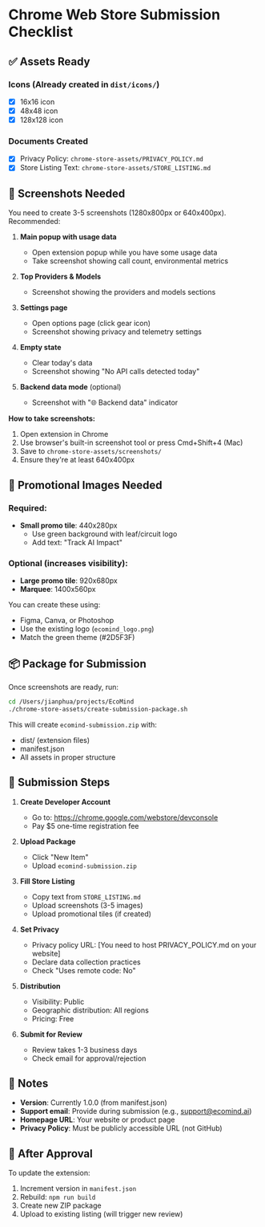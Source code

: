 # Chrome Web Store Submission Checklist

## ✅ Assets Ready

### Icons (Already created in `dist/icons/`)
- [x] 16x16 icon
- [x] 48x48 icon
- [x] 128x128 icon

### Documents Created
- [x] Privacy Policy: `chrome-store-assets/PRIVACY_POLICY.md`
- [x] Store Listing Text: `chrome-store-assets/STORE_LISTING.md`

## 📸 Screenshots Needed

You need to create 3-5 screenshots (1280x800px or 640x400px). Recommended:

1. **Main popup with usage data**
   - Open extension popup while you have some usage data
   - Take screenshot showing call count, environmental metrics

2. **Top Providers & Models**
   - Screenshot showing the providers and models sections

3. **Settings page**
   - Open options page (click gear icon)
   - Screenshot showing privacy and telemetry settings

4. **Empty state**
   - Clear today's data
   - Screenshot showing "No API calls detected today"

5. **Backend data mode** (optional)
   - Screenshot with "🌐 Backend data" indicator

**How to take screenshots:**
1. Open extension in Chrome
2. Use browser's built-in screenshot tool or press Cmd+Shift+4 (Mac)
3. Save to `chrome-store-assets/screenshots/`
4. Ensure they're at least 640x400px

## 🎨 Promotional Images Needed

### Required:
- **Small promo tile**: 440x280px
  - Use green background with leaf/circuit logo
  - Add text: "Track AI Impact"

### Optional (increases visibility):
- **Large promo tile**: 920x680px
- **Marquee**: 1400x560px

You can create these using:
- Figma, Canva, or Photoshop
- Use the existing logo (`ecomind_logo.png`)
- Match the green theme (#2D5F3F)

## 📦 Package for Submission

Once screenshots are ready, run:

```bash
cd /Users/jianphua/projects/EcoMind
./chrome-store-assets/create-submission-package.sh
```

This will create `ecomind-submission.zip` with:
- dist/ (extension files)
- manifest.json
- All assets in proper structure

## 🚀 Submission Steps

1. **Create Developer Account**
   - Go to: https://chrome.google.com/webstore/devconsole
   - Pay $5 one-time registration fee

2. **Upload Package**
   - Click "New Item"
   - Upload `ecomind-submission.zip`

3. **Fill Store Listing**
   - Copy text from `STORE_LISTING.md`
   - Upload screenshots (3-5 images)
   - Upload promotional tiles (if created)

4. **Set Privacy**
   - Privacy policy URL: [You need to host PRIVACY_POLICY.md on your website]
   - Declare data collection practices
   - Check "Uses remote code: No"

5. **Distribution**
   - Visibility: Public
   - Geographic distribution: All regions
   - Pricing: Free

6. **Submit for Review**
   - Review takes 1-3 business days
   - Check email for approval/rejection

## 📝 Notes

- **Version**: Currently 1.0.0 (from manifest.json)
- **Support email**: Provide during submission (e.g., support@ecomind.ai)
- **Homepage URL**: Your website or product page
- **Privacy Policy**: Must be publicly accessible URL (not GitHub)

## 🔄 After Approval

To update the extension:
1. Increment version in `manifest.json`
2. Rebuild: `npm run build`
3. Create new ZIP package
4. Upload to existing listing (will trigger new review)
